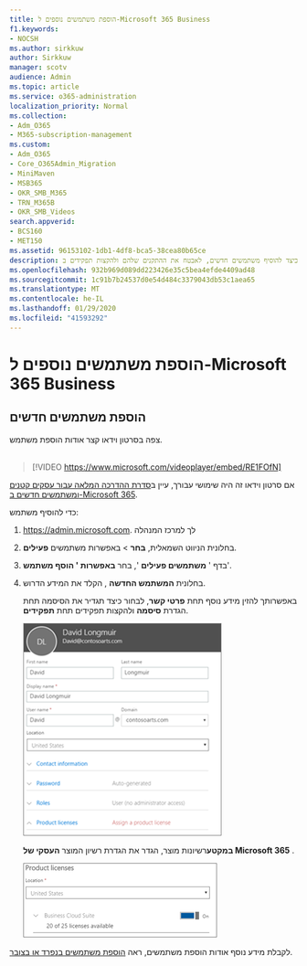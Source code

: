 ```yaml
---
title: הוספת משתמשים נוספים ל-Microsoft 365 Business
f1.keywords:
- NOCSH
ms.author: sirkkuw
author: Sirkkuw
manager: scotv
audience: Admin
ms.topic: article
ms.service: o365-administration
localization_priority: Normal
ms.collection:
- Adm_O365
- M365-subscription-management
ms.custom:
- Adm_O365
- Core_O365Admin_Migration
- MiniMaven
- MSB365
- OKR_SMB_M365
- TRN_M365B
- OKR_SMB_Videos
search.appverid:
- BCS160
- MET150
ms.assetid: 96153102-1db1-4df8-bca5-38cea80b65ce
description: למד כיצד להוסיף משתמשים חדשים, לאבטח את ההתקנים שלהם ולהקצות תפקידים ב-Microsoft 365 Business.
ms.openlocfilehash: 932b969d089dd223426e35c5bea4efde4409ad48
ms.sourcegitcommit: 1c91b7b24537d0e54d484c3379043db53c1aea65
ms.translationtype: MT
ms.contentlocale: he-IL
ms.lasthandoff: 01/29/2020
ms.locfileid: "41593292"
---
```

# <a name="add-more-users-to-microsoft-365-business"></a>הוספת משתמשים נוספים ל-Microsoft 365 Business

## <a name="add-new-users"></a>הוספת משתמשים חדשים

צפה בסרטון וידאו קצר אודות הוספת משתמש. <br><br>

> [!VIDEO https://www.microsoft.com/videoplayer/embed/RE1FOfN] 

אם סרטון וידאו זה היה שימושי עבורך, עיין ב[סדרת ההדרכה המלאה עבור עסקים קטנים ומשתמשים חדשים ב-Microsoft 365](https://support.office.com/article/6ab4bbcd-79cf-4000-a0bd-d42ce4d12816).

כדי להוסיף משתמש:

1. <a href="https://go.microsoft.com/fwlink/p/?linkid=837890" target="_blank">https://admin.microsoft.com</a>. לך למרכז המנהלה 
2. בחלונית הניווט השמאלית, **בחר** \> באפשרות משתמשים **פעילים**.
3. בדף ' **משתמשים פעילים** ', בחר **באפשרות ' הוסף משתמש**'.
4. בחלונית **המשתמש החדשה** , הקלד את המידע הדרוש. 
  
    באפשרותך להזין מידע נוסף תחת **פרטי קשר**, לבחור כיצד תגדיר את הסיסמה תחת הגדרת **סיסמה** ולהקצות תפקידים תחת **תפקידים**.
      
    ![Enter user information in the New user card](media/f04d39ca-48be-4868-8330-8552a4754c8b.png)
      
    **במקטע**רשיונות מוצר, הגדר את הגדרת רשיון המוצר **העסקי של Microsoft 365** .
      
    ![Set the license setting to On position](media/7404f7f7-93bc-44a3-9ffb-4208b5b17402.png)
  
לקבלת מידע נוסף אודות הוספת משתמשים, ראה [הוספת משתמשים בנפרד או בצובר](https://docs.microsoft.com/office365/admin/add-users/add-users).
  
